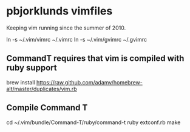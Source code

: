 pbjorklunds vimfiles
====================
Keeping vim running since the summer of 2010.

ln -s  ~/.vim/vimrc ~/.vimrc
ln -s ~/.vim/gvimrc ~/.gvimrc

CommandT requires that vim is compiled with ruby support
--------------------------------------------------------
brew install https://raw.github.com/adamv/homebrew-alt/master/duplicates/vim.rb

Compile Command T
-----------------
cd ~/.vim/bundle/Command-T/ruby/command-t
ruby extconf.rb
make
